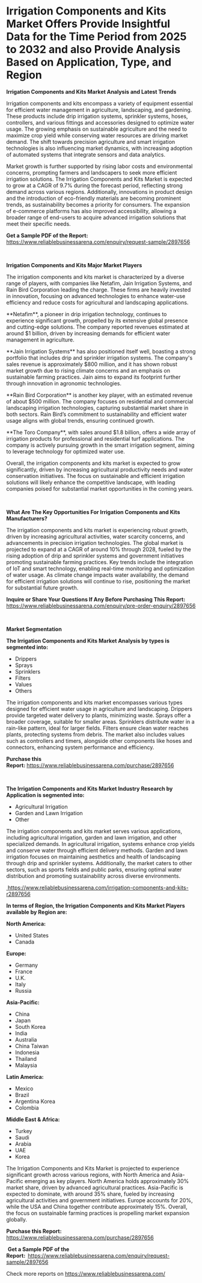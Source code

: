 <p><h1>Irrigation Components and Kits Market Offers Provide Insightful Data for the Time Period from 2025 to 2032 and also Provide Analysis Based on Application, Type, and Region</h1></p><p><strong>Irrigation Components and Kits Market Analysis and Latest Trends</strong></p>
<p><p>Irrigation components and kits encompass a variety of equipment essential for efficient water management in agriculture, landscaping, and gardening. These products include drip irrigation systems, sprinkler systems, hoses, controllers, and various fittings and accessories designed to optimize water usage. The growing emphasis on sustainable agriculture and the need to maximize crop yield while conserving water resources are driving market demand. The shift towards precision agriculture and smart irrigation technologies is also influencing market dynamics, with increasing adoption of automated systems that integrate sensors and data analytics.</p><p>Market growth is further supported by rising labor costs and environmental concerns, prompting farmers and landscapers to seek more efficient irrigation solutions. The Irrigation Components and Kits Market is expected to grow at a CAGR of 9.7% during the forecast period, reflecting strong demand across various regions. Additionally, innovations in product design and the introduction of eco-friendly materials are becoming prominent trends, as sustainability becomes a priority for consumers. The expansion of e-commerce platforms has also improved accessibility, allowing a broader range of end-users to acquire advanced irrigation solutions that meet their specific needs.</p></p>
<p><strong>Get a Sample PDF of the Report:&nbsp;</strong> <a href="https://www.reliablebusinessarena.com/enquiry/request-sample/2897656?utm_campaign=2294&utm_medium=2&utm_source=Github&utm_content=ia&utm_term=15032025&utm_id=irrigation-components-and-kits">https://www.reliablebusinessarena.com/enquiry/request-sample/2897656</a></p>
<p>&nbsp;</p>
<p><strong>Irrigation Components and Kits Major Market Players</strong></p>
<p><p>The irrigation components and kits market is characterized by a diverse range of players, with companies like Netafim, Jain Irrigation Systems, and Rain Bird Corporation leading the charge. These firms are heavily invested in innovation, focusing on advanced technologies to enhance water-use efficiency and reduce costs for agricultural and landscaping applications.</p><p>**Netafim**, a pioneer in drip irrigation technology, continues to experience significant growth, propelled by its extensive global presence and cutting-edge solutions. The company reported revenues estimated at around $1 billion, driven by increasing demands for efficient water management in agriculture.</p><p>**Jain Irrigation Systems** has also positioned itself well, boasting a strong portfolio that includes drip and sprinkler irrigation systems. The company's sales revenue is approximately $800 million, and it has shown robust market growth due to rising climate concerns and an emphasis on sustainable farming practices. Jain aims to expand its footprint further through innovation in agronomic technologies.</p><p>**Rain Bird Corporation** is another key player, with an estimated revenue of about $500 million. The company focuses on residential and commercial landscaping irrigation technologies, capturing substantial market share in both sectors. Rain Bird’s commitment to sustainability and efficient water usage aligns with global trends, ensuring continued growth.</p><p>**The Toro Company**, with sales around $1.8 billion, offers a wide array of irrigation products for professional and residential turf applications. The company is actively pursuing growth in the smart irrigation segment, aiming to leverage technology for optimized water use.</p><p>Overall, the irrigation components and kits market is expected to grow significantly, driven by increasing agricultural productivity needs and water conservation initiatives. The focus on sustainable and efficient irrigation solutions will likely enhance the competitive landscape, with leading companies poised for substantial market opportunities in the coming years.</p></p>
<p>&nbsp;</p>
<p><strong>What Are The Key Opportunities For Irrigation Components and Kits Manufacturers?</strong></p>
<p><p>The irrigation components and kits market is experiencing robust growth, driven by increasing agricultural activities, water scarcity concerns, and advancements in precision irrigation technologies. The global market is projected to expand at a CAGR of around 10% through 2028, fueled by the rising adoption of drip and sprinkler systems and government initiatives promoting sustainable farming practices. Key trends include the integration of IoT and smart technology, enabling real-time monitoring and optimization of water usage. As climate change impacts water availability, the demand for efficient irrigation solutions will continue to rise, positioning the market for substantial future growth.</p></p>
<p><strong>Inquire or Share Your Questions If Any Before Purchasing This Report:</strong> <a href="https://www.reliablebusinessarena.com/enquiry/pre-order-enquiry/2897656?utm_campaign=2294&utm_medium=2&utm_source=Github&utm_content=ia&utm_term=15032025&utm_id=irrigation-components-and-kits">https://www.reliablebusinessarena.com/enquiry/pre-order-enquiry/2897656</a></p>
<p>&nbsp;</p>
<p><strong>Market Segmentation</strong></p>
<p><strong>The Irrigation Components and Kits Market Analysis by types is segmented into:</strong></p>
<p><ul><li>Drippers</li><li>Sprays</li><li>Sprinklers</li><li>Filters</li><li>Values</li><li>Others</li></ul></p>
<p><p>The irrigation components and kits market encompasses various types designed for efficient water usage in agriculture and landscaping. Drippers provide targeted water delivery to plants, minimizing waste. Sprays offer a broader coverage, suitable for smaller areas. Sprinklers distribute water in a rain-like pattern, ideal for larger fields. Filters ensure clean water reaches plants, protecting systems from debris. The market also includes values such as controllers and timers, alongside other components like hoses and connectors, enhancing system performance and efficiency.</p></p>
<p><strong>Purchase this Report:&nbsp;</strong><a href="https://www.reliablebusinessarena.com/purchase/2897656?utm_campaign=2294&utm_medium=2&utm_source=Github&utm_content=ia&utm_term=15032025&utm_id=irrigation-components-and-kits">https://www.reliablebusinessarena.com/purchase/2897656</a></p>
<p>&nbsp;</p>
<p><strong>The Irrigation Components and Kits Market Industry Research by Application is segmented into:</strong></p>
<p><ul><li>Agricultural Irrigation</li><li>Garden and Lawn Irrigation</li><li>Other</li></ul></p>
<p><p>The irrigation components and kits market serves various applications, including agricultural irrigation, garden and lawn irrigation, and other specialized demands. In agricultural irrigation, systems enhance crop yields and conserve water through efficient delivery methods. Garden and lawn irrigation focuses on maintaining aesthetics and health of landscaping through drip and sprinkler systems. Additionally, the market caters to other sectors, such as sports fields and public parks, ensuring optimal water distribution and promoting sustainability across diverse environments.</p></p>
<p><a href="https://www.reliablebusinessarena.com/irrigation-components-and-kits-r2897656?utm_campaign=2294&utm_medium=2&utm_source=Github&utm_content=ia&utm_term=15032025&utm_id=irrigation-components-and-kits">&nbsp;https://www.reliablebusinessarena.com/irrigation-components-and-kits-r2897656</a></p>
<p><strong>In terms of Region, the Irrigation Components and Kits Market Players available by Region are:</strong></p>
<p>
    <p> <strong> North America: </strong>
        <ul>
            <li>United States</li>
            <li>Canada</li>
        </ul>
        </p> 
    <p> <strong> Europe: </strong>
        <ul>
            <li>Germany</li>
            <li>France</li>
            <li>U.K.</li>
            <li>Italy</li>
            <li>Russia</li>
        </ul>
        </p> 
    <p> <strong> Asia-Pacific: </strong>
        <ul>
            <li>China</li>
            <li>Japan</li>
            <li>South Korea</li>
            <li>India</li>
            <li>Australia</li>
            <li>China Taiwan</li>
            <li>Indonesia</li>
            <li>Thailand</li>
            <li>Malaysia</li>
        </ul>
        </p> 
    <p> <strong> Latin America: </strong>
        <ul>
            <li>Mexico</li>
            <li>Brazil</li>
            <li>Argentina Korea</li>
            <li>Colombia</li>
        </ul>
        </p> 
    <p> <strong> Middle East & Africa: </strong>
        <ul>
            <li>Turkey</li>
            <li>Saudi</li>
            <li>Arabia</li>
            <li>UAE</li>
            <li>Korea</li>
        </ul>
    </p>
    </p>
<p><p>The Irrigation Components and Kits Market is projected to experience significant growth across various regions, with North America and Asia-Pacific emerging as key players. North America holds approximately 30% market share, driven by advanced agricultural practices. Asia-Pacific is expected to dominate, with around 35% share, fueled by increasing agricultural activities and government initiatives. Europe accounts for 20%, while the USA and China together contribute approximately 15%. Overall, the focus on sustainable farming practices is propelling market expansion globally.</p></p>
<p><strong>Purchase this Report: </strong><a href="https://www.reliablebusinessarena.com/purchase/2897656?utm_campaign=2294&utm_medium=2&utm_source=Github&utm_content=ia&utm_term=15032025&utm_id=irrigation-components-and-kits">https://www.reliablebusinessarena.com/purchase/2897656</a></p>
<p>&nbsp;<strong>Get a Sample PDF of the Report:&nbsp;&nbsp;</strong><a href="https://www.reliablebusinessarena.com/enquiry/request-sample/2897656?utm_campaign=2294&utm_medium=2&utm_source=Github&utm_content=ia&utm_term=15032025&utm_id=irrigation-components-and-kits">https://www.reliablebusinessarena.com/enquiry/request-sample/2897656</a></p>
<p><strong></strong></p>
<p>Check more reports on <a href="https://www.reliablebusinessarena.com/?utm_campaign=2294&utm_medium=2&utm_source=Github&utm_content=ia&utm_term=15032025&utm_id=irrigation-components-and-kits">https://www.reliablebusinessarena.com/</a></p>